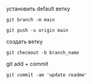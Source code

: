 установить default ветку
```
git branch -m main
```


```
git push -u origin main
```

создать ветку

```
git checmout -b branch_name
```

git add + commit

```
git commit -am 'update readme'
```